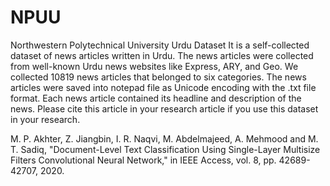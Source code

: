 # NPUU
Northwestern Polytechnical University Urdu Dataset
It is a self-collected dataset of news articles written in Urdu. The news articles were collected from well-known Urdu news websites like Express, ARY, and Geo. We collected 10819 news articles that belonged to six categories. The news articles were saved into notepad file as Unicode encoding with the .txt file format. Each news article contained its headline and description of the news. 
Please cite this article in your research article if you use this dataset in your research.

M. P. Akhter, Z. Jiangbin, I. R. Naqvi, M. Abdelmajeed, A. Mehmood and M. T. Sadiq, "Document-Level Text Classification Using Single-Layer Multisize Filters Convolutional Neural Network," in IEEE Access, vol. 8, pp. 42689-42707, 2020.
